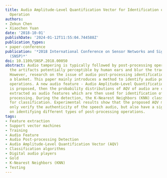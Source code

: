 ```yaml
---
title: Audio Amplitude-Level Quantification Vector for Identification of Audio Post-Processing
  Operation
authors:
- Zekun Chen
- Xiaochen Yuan
date: '2018-10-01'
publishDate: '2024-01-12T11:55:04.744588Z'
publication_types:
- paper-conference
publication: '*2018 International Conference on Sensor Networks and Signal Processing
  (SNSP)*'
doi: 10.1109/SNSP.2018.00050
abstract: Audio tampering is typically followed by post-processing operations to mask
  the artifacts potentially perceptible by human ears and blur the traces of tampering.
  However, research on the issue of audio post-processing identification is still
  a blanket. This paper mainly introduces a method to identify audio post-processing
  operations. A new audio feature - Audio Amplitude-Level Quantification Vector (AQV)
  is proposed, then the probability distributions of AQV of audio are calculated and
  extracted as audio features which are then used for identification of various audio
  processing. During the detection, the K-Nearest Neighbors (KNN) classifier is applied
  for classification. Experimental results show that the proposed AQV method can not
  only verify the authenticity of the speech audio, but also have a significant effect
  on identifying different types of post-processing operations.
tags:
- Feature extraction
- Support vector machines
- Training
- Audio Feature
- Audio Post-processing Detection
- Audio Amplitude-Level Quantification Vector (AQV)
- Classification algorithms
- Digital audio players
- Gold
- K-Nearest Neighbors (KNN)
- Testing
---
```

